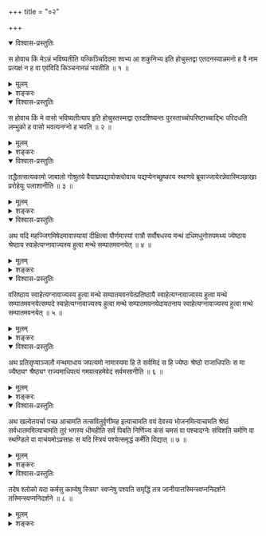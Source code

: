 +++
title = "०२"

+++

<details open><summary>विश्वास-प्रस्तुतिः</summary>

स होवाच किं मेऽन्नं भविष्यतीति यत्किञ्चिदिदमा श्वभ्य आ शकुनिभ्य इति
होचुस्तद्वा एतदनस्यान्नमनो ह वै नाम प्रत्यक्षं न ह वा एवंविदि
किञ्चनानन्नं भवतीति ॥ १ ॥
</details>

<details><summary>मूलम्</summary>

स होवाच किं मेऽन्नं भविष्यतीति यत्किञ्चिदिदमा श्वभ्य आ शकुनिभ्य इति
होचुस्तद्वा एतदनस्यान्नमनो ह वै नाम प्रत्यक्षं न ह वा एवंविदि
किञ्चनानन्नं भवतीति ॥ १ ॥
</details>

<details><summary>शङ्करः</summary>

स होवाच मुख्यः प्राणः — किं मेऽन्नं भविष्यतीति । मुख्यं प्राणं
प्रष्टारमिव कल्पयित्वा वागादीन्प्रतिवक्तॄनिव
कल्पयन्ती श्रुतिराह — यदिदं लोकेऽन्नजातं प्रसिद्धम् आ
श्वभ्यः श्वभिः सह आ शकुनिभ्यः सह शकुनिभिः सर्वप्राणिनां यदन्नम् ,
तत् तवान्नमिति होचुर्वागादय इति । प्राणस्यसर्वमन्नं प्राणोऽत्ता
सर्वस्यान्नस्येत्येवं प्रतिपत्तये
कल्पिताख्यायिकारूपाद्व्यावृत्य
स्वेन श्रुतिरूपेण आह — तद्वै एतत् यत्किञ्चिल्लोके प्राणिभिरन्नमद्यते,
अनस्य प्राणस्य तदन्नं प्राणेनैव तदद्यत इत्यर्थः ।
सर्वप्रकारचेष्टाव्याप्तिगुणप्रदर्शनार्थम्
अन इति प्राणस्य प्रत्यक्षं नाम । प्राद्युपसर्गपूर्वत्वे हि विशेषगतिरेव
स्यात् । तथा च सर्वान्नानामत्तुर्नामग्रहणमितीदं प्रत्यक्षं नाम अन
इति सर्वान्नानामत्तुः साक्षादभिधानम् । न ह वा एवंविदि
यथोक्तप्राणविदि प्राणोऽहमस्मि सर्वभूतस्थः
सर्वान्नानामत्तेति, तस्मिन्नेवंविदि ह वै किञ्चन किञ्चिदपि
प्राणिभिरद्यं सर्वैः अनन्नम् अनद्यं न भवति, सर्वमेवंविद्यन्नं
भवतीत्यर्थः, प्राणभूतत्वाद्विदुषः, ‘प्राणाद्वा एष उदेति
प्राणेऽस्तमेति’ इत्युपक्रम्य ‘एवंविदो ह वा
उदेति सूर्य एवंविद्यस्तमेति’ ( ? ) इति श्रुत्यन्तरात् ॥
</details>

<details open><summary>विश्वास-प्रस्तुतिः</summary>

स होवाच किं मे वासो भविष्यतीत्याप इति होचुस्तस्माद्वा एतदशिष्यन्तः
पुरस्ताच्चोपरिष्टाच्चाद्भिः परिदधति लम्भुको ह वासो
भवत्यनग्नो ह भवति ॥ २ ॥
</details>

<details><summary>मूलम्</summary>

स होवाच किं मे वासो भविष्यतीत्याप इति होचुस्तस्माद्वा एतदशिष्यन्तः
पुरस्ताच्चोपरिष्टाच्चाद्भिः परिदधति लम्भुको ह वासो
भवत्यनग्नो ह भवति ॥ २ ॥
</details>

<details><summary>शङ्करः</summary>

स ह उवाच पुनः प्राणः — पूर्ववदेव कल्पना । किं मे वासो भविष्यतीति । आप
इति होचुर्वागादयः । यस्मात्प्राणस्य वासः आपः, तस्माद्वा
एतदशिष्यन्तः भोक्ष्यमाणा भुक्तवन्तश्च ब्राह्मणा
विद्वांसः एतत्कुर्वन्ति । किम् ? अद्भिः वासस्थानीयाभिः पुरस्तात्
भोजनात्पूर्वम् उपरिष्टाच्च भोजनादूर्ध्वं च परिदधति परिधानं कुर्वन्ति
मुख्यस्य प्राणस्य । लम्भुको लम्भनशीलो वासो ह भवति ; वाससो लब्धैव
भवतीत्यर्थः । अनग्नो ह भवति । वाससो
लम्भुकत्वेनार्थसिद्धैवानग्नतेति
अनग्नो ह भवतीत्युत्तरीयवान्भवतीत्येतत् ॥

भोक्ष्यमाणस्य भुक्तवतश्च यदाचमनं शुद्ध्यर्थं विज्ञातम् , तस्मिन्
प्राणस्य वास इति दर्शनमात्रमिह विधीयते — अद्भिः
परिदधतीति ; न आचमनान्तरम् — यथा लौकिकैः
प्राणिभिरद्यमानमन्नं प्राणस्येति
दर्शनमात्रम् , तद्वत् ; किं मेऽन्नं किं मे वास
इत्यादिप्रश्नप्रतिवचनयोस्तुल्यत्वात् । यद्याचमनमपूर्वं
तादर्थ्येन क्रियेत, तदा कृम्याद्यन्नमपि प्राणस्य भक्ष्यत्वेन
विहितं स्यात् । तुल्ययोर्विज्ञानार्थयोः प्रश्नप्रतिवचनयोः प्रकरणस्य
विज्ञानार्थत्वादर्धजरतीयो न्यायो न युक्तः कल्पयितुम् । यत्तु
प्रसिद्धमाचमनं प्रायत्यार्थं प्राणस्यानग्नतार्थं च न भवतीत्युच्यते,
न तथा वयमाचमनमुभयार्थं ब्रूमः । किं तर्हि, प्रायत्यार्थाचमनसाधनभूता
आपः प्राणस्य वास इति दर्शनं चोद्यत इति ब्रूमः । तत्र
आचमनस्योभयार्थत्वप्रसङ्गदोषचोदना अनुपपन्ना ।
वासोऽर्थ एव आचमने तद्दर्शनं स्यादिति चेत् , न, वासोज्ञानार्थवाक्ये
वासोर्थापूर्वाचमनविधाने तत्रानग्नतार्थत्वदृष्टिविधाने च
वाक्यभेदः । आचमनस्य तदर्थत्वमन्यार्थत्वं चेति प्रमाणाभावात् ॥
</details>

<details open><summary>विश्वास-प्रस्तुतिः</summary>

तद्धैतत्सत्यकामो जाबालो गोश्रुतये वैयाघ्रपद्यायोक्त्वोवाच
यद्यप्येनच्छुष्काय स्थाणवे
ब्रूयाज्जायेरन्नेवास्मिञ्छाखाः
प्ररोहेयुः पलाशानीति ॥ ३ ॥
</details>

<details><summary>मूलम्</summary>

तद्धैतत्सत्यकामो जाबालो गोश्रुतये वैयाघ्रपद्यायोक्त्वोवाच
यद्यप्येनच्छुष्काय स्थाणवे
ब्रूयाज्जायेरन्नेवास्मिञ्छाखाः
प्ररोहेयुः पलाशानीति ॥ ३ ॥
</details>

<details><summary>शङ्करः</summary>

तदेतत्प्राणदर्शनं स्तूयते । कथम् ? तद्धैतत्प्राणदर्शनं सत्यकामो जाबालो
गोश्रुतये नाम्ना वैयाघ्रपद्याय व्याघ्रपदोऽपत्यं वैयाघ्रपद्यः तस्मै
गोश्रुत्याख्याय उक्त्वा उवाच अन्यदपि वक्ष्यमाणं वचः । किं तदुवाचेति,
आह — यद्यपि शुष्काय स्थाणवे एतद्दर्शनं ब्रूयात्प्राणवित् , जायेरन्
उत्पद्येरन्नेव अस्मिन्स्थाणौ शाखाः प्ररोहेयुश्च पलाशानि
पत्राणि, किमु जीवते पुरुषाय ब्रूयादिति ॥

यथोक्तप्राणदर्शनविदः इदं मन्थाख्यं कर्म आरभ्यते —
</details>

<details open><summary>विश्वास-प्रस्तुतिः</summary>

अथ यदि महज्जिगमिषेदमावास्यायां दीक्षित्वा पौर्णमास्यां रात्रौ सर्वौषधस्य
मन्थं दधिमधुनोरुपमथ्य ज्येष्ठाय श्रेष्ठाय स्वाहेत्यग्नावाज्यस्य हुत्वा
मन्थे सम्पातमवनयेत् ॥ ४ ॥
</details>

<details><summary>मूलम्</summary>

अथ यदि महज्जिगमिषेदमावास्यायां दीक्षित्वा पौर्णमास्यां रात्रौ सर्वौषधस्य
मन्थं दधिमधुनोरुपमथ्य ज्येष्ठाय श्रेष्ठाय स्वाहेत्यग्नावाज्यस्य हुत्वा
मन्थे सम्पातमवनयेत् ॥ ४ ॥
</details>

<details><summary>शङ्करः</summary>

अथ अनन्तरं यदि महत् महत्त्वं जिगमिषेत् गन्तुमिच्छेत् , महत्त्वं
प्राप्तुं यदि कामयेतेत्यर्थः, तस्येदं कर्म विधीयते ।
महत्त्वे हि सति श्रीरुपनमते । श्रीमतो हि अर्थप्राप्तं धनम् , ततः
कर्मानुष्ठानम् , ततश्च देवयानं पितृयाणं वा पन्थानं प्रतिपत्स्यत
इत्येतत्प्रयोजनमुररीकृत्य महत्त्वप्रेप्सोरिदं कर्म, न
विषयोपभोगकामस्य । तस्यायं
कालादिविधिरुच्यते — अमावास्यायां दीक्षित्वा
दीक्षित इव भूमिशयनादिनियमं कृत्वा तपोरूपं सत्यवचनं
ब्रह्मचर्यमित्यादिधर्मवान्भूत्वेत्यर्थः ।
न पुनर्दैक्षमेव कर्मजातं सर्वमुपादत्ते, अतद्विकारत्वान्मन्थाख्यस्य
कर्मणः । ‘उपसद्व्रती’ (बृ. उ. ६ । ३ । १) इति श्रुत्यन्तरात्
पयोमात्रभक्षणं च शुद्धिकारणं तप उपादत्ते । पौर्णमास्यां रात्रौ कर्म
आरभते — सर्वौषधस्य ग्राम्यारण्यानामोषधीनां
यावच्छक्त्यल्पमल्पमुपादाय
तद्वितुषीकृत्य आममेव पिष्टं दधिमधुनोरौदुम्बरे कंसाकारे चमसाकारे वा
पात्रे श्रुत्यन्तरात्प्रक्षिप्य उपमथ्य अग्रतः स्थापयित्वा
ज्येष्ठाय श्रेष्ठाय स्वाहेत्यग्नावावसथ्ये आज्यस्य आवापस्थाने
हुत्वा स्रुवसंलग्नं मन्थे सम्पातमवनयेत् संस्रवमधः पातयेत् ॥
</details>

<details open><summary>विश्वास-प्रस्तुतिः</summary>

वसिष्ठाय स्वाहेत्यग्नावाज्यस्य हुत्वा मन्थे सम्पातमवनयेत्प्रतिष्ठायै
स्वाहेत्यग्नावाज्यस्य हुत्वा मन्थे सम्पातमवनयेत्सम्पदे
स्वाहेत्यग्नावाज्यस्य हुत्वा मन्थे
सम्पातमवनयेदायतनाय
स्वाहेत्यग्नावाज्यस्य हुत्वा मन्थे
सम्पातमवनयेत् ॥ ५ ॥
</details>

<details><summary>मूलम्</summary>

वसिष्ठाय स्वाहेत्यग्नावाज्यस्य हुत्वा मन्थे सम्पातमवनयेत्प्रतिष्ठायै
स्वाहेत्यग्नावाज्यस्य हुत्वा मन्थे सम्पातमवनयेत्सम्पदे
स्वाहेत्यग्नावाज्यस्य हुत्वा मन्थे
सम्पातमवनयेदायतनाय
स्वाहेत्यग्नावाज्यस्य हुत्वा मन्थे
सम्पातमवनयेत् ॥ ५ ॥
</details>

<details><summary>शङ्करः</summary>

समानमन्यत् , वसिष्ठाय प्रतिष्ठायै सम्पदे आयतनाय स्वाहेति, प्रत्येकं तथैव
सम्पातमवनयेत् हुत्वा ॥
</details>

<details open><summary>विश्वास-प्रस्तुतिः</summary>

अथ प्रतिसृप्याञ्जलौ मन्थमाधाय जपत्यमो नामास्यमा हि ते सर्वमिदं स हि
ज्येष्ठः श्रेष्ठो राजाधिपतिः स मा ज्यैष्ठ्यꣳ श्रैष्ठ्यꣳ
राज्यमाधिपत्यं गमयत्वहमेवेदं सर्वमसानीति ॥ ६ ॥
</details>

<details><summary>मूलम्</summary>

अथ प्रतिसृप्याञ्जलौ मन्थमाधाय जपत्यमो नामास्यमा हि ते सर्वमिदं स हि
ज्येष्ठः श्रेष्ठो राजाधिपतिः स मा ज्यैष्ठ्यꣳ श्रैष्ठ्यꣳ
राज्यमाधिपत्यं गमयत्वहमेवेदं सर्वमसानीति ॥ ६ ॥
</details>

<details><summary>शङ्करः</summary>

अथ प्रतिसृप्य अग्नेरीषदपसृत्य अञ्जलौ मन्थमाधाय जपति इमं मन्त्रम् — अमो
नामास्यमा हि ते ; अम इति प्राणस्य नाम । अन्नेन हि प्राणः प्राणिति
देहे इत्यतो मन्थद्रव्यं प्राणस्य अन्नत्वात् प्राणत्वेन स्तूयते अमो
नामासीति ; कुतः ? यतः अमा सह हि यस्मात्ते तव प्राणभूतस्य सर्वं समस्तं
जगदिदम् , अतः । स हि प्राणभूतो मन्थो ज्येष्ठः श्रेष्ठश्च ; अत एव च
राजा दीप्तिमान् अधिपतिश्च अधिष्ठाय पालयिता सर्वस्य । सः मा मामपि मन्थः
प्राणो ज्यैष्ठ्यादिगुणपूगमात्मनः गमयतु, अहमेवेदं सर्वं जगदसानि भवानि
प्राणवत् । इति - शब्दो मन्त्रपरिसमाप्त्यर्थः ॥
</details>

<details open><summary>विश्वास-प्रस्तुतिः</summary>

अथ खल्वेतयर्चा पच्छ आचामति तत्सवितुर्वृणीमह इत्याचामति वयं देवस्य
भोजनमित्याचामति श्रेष्ठं सर्वधातममित्याचामति तुरं भगस्य
धीमहीति सर्वं पिबति निर्णिज्य कंसं चमसं वा पश्चादग्नेः संविशति
चर्मणि वा स्थण्डिले वा वाचंयमोऽप्रसाहः स यदि स्त्रियं
पश्येत्समृद्धं कर्मेति विद्यात् ॥ ७ ॥
</details>

<details><summary>मूलम्</summary>

अथ खल्वेतयर्चा पच्छ आचामति तत्सवितुर्वृणीमह इत्याचामति वयं देवस्य
भोजनमित्याचामति श्रेष्ठं सर्वधातममित्याचामति तुरं भगस्य
धीमहीति सर्वं पिबति निर्णिज्य कंसं चमसं वा पश्चादग्नेः संविशति
चर्मणि वा स्थण्डिले वा वाचंयमोऽप्रसाहः स यदि स्त्रियं
पश्येत्समृद्धं कर्मेति विद्यात् ॥ ७ ॥
</details>

<details><summary>शङ्करः</summary>

अथ अनन्तरं खलु एतया वक्ष्यमाणया ऋचा पच्छः पादशः आचामति भक्षयति,
मन्त्रस्यैकैकेन पादेनैकैकं ग्रासं भक्षयति । तत् भोजनं
सवितुः सर्वस्य प्रसवितुः, प्राणमादित्यं च एकीकृत्योच्यते, आदित्यस्य
वृणीमहे प्रार्थयेमहि मन्थरूपम् ; येनान्नेन सावित्रेण
भोजनेनोपभुक्तेन वयं सवितृस्वरूपापन्ना
भवेमेत्यभिप्रायः । देवस्य सवितुरिति पूर्वेण सम्बन्धः ।
श्रेष्ठं प्रशस्यतमं सर्वान्नेभ्यः सर्वधातमं सर्वस्य जगतो
धारयितृतमम् अतिशयेन विधातृतममिति वा ; सर्वथा
भोजनविशेषणम् । तुरं त्वरं तूर्णं शीघ्रमित्येतत्
, भगस्य देवस्य सवितुः स्वरूपमिति शेषः ; धीमहि चिन्तयेमहि विशिष्टभोजनेन
संस्कृताः शुद्धात्मानः सन्त इत्यभिप्रायः । अथवा भगस्य श्रियः कारणं
महत्त्वं प्राप्तुं कर्म कृतवन्तो वयं तद्धीमहि चिन्तयेमहीति सर्वं च
मन्थलेपं पिबति । निर्णिज्य प्रक्षाल्य कंसं कंसाकारं चमसं चमसाकारं वा
औदुम्बरं पात्रम् ; पीत्वा आचम्य पश्चादग्नेः प्राक्शिराः संविशति चर्मणि
वा अजिने स्थण्डिले केवलायां वा भूमौ, वाचंयमो वाग्यतः सन्नित्यर्थः,
अप्रसाहो न प्रसह्यते नाभिभूयते स्त्र्याद्यनिष्टस्वप्नदर्शनेन यथा,
तथा संयतचित्तः सन्नित्यर्थः । स एवम्भूतो यदि स्त्रियं
पश्येत्स्वप्नेषु तदा विद्यात्समृद्धं ममेदं
कर्मेति ॥
</details>

<details open><summary>विश्वास-प्रस्तुतिः</summary>

तदेष श्लोको यदा कर्मसु काम्येषु स्त्रियꣳ स्वप्नेषु पश्यति समृद्धिं तत्र
जानीयात्तस्मिन्स्वप्ननिदर्शने तस्मिन्स्वप्ननिदर्शने ॥ ८ ॥
</details>

<details><summary>मूलम्</summary>

तदेष श्लोको यदा कर्मसु काम्येषु स्त्रियꣳ स्वप्नेषु पश्यति समृद्धिं तत्र
जानीयात्तस्मिन्स्वप्ननिदर्शने तस्मिन्स्वप्ननिदर्शने ॥ ८ ॥
</details>

<details><summary>शङ्करः</summary>

तदेतस्मिन्नर्थे एष श्लोको मन्त्रोऽपि भवति — यदा कर्मसु काम्येषु
कामार्थेषु स्त्रियं स्वप्नेषु स्वप्नदर्शनेषु
स्वप्नकालेषु वा पश्यति, समृद्धिं तत्र जानीयात् ,
कर्मणां फलनिष्पत्तिर्भविष्यतीति जानीयादित्यर्थः ;
तस्मिंस्त्र्यादिप्रशस्तस्वप्नदर्शने
सतीत्यभिप्रायः । द्विरुक्तिः कर्मसमाप्त्यर्था ॥

इति द्वितीयखण्डभाष्यम् ॥
</details>